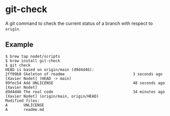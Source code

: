 # git-check

A git command to check the current status of a branch with respect to `origin`.


## Example

```
$ brew tap nodet/scripts
$ brew install git-check
$ git check
HEAD is based on origin/main (d9d4d46):
2ff09b8 Skeleton of readme                              3 seconds ago [Xavier Nodet] (HEAD -> main)
99fec54 Add UNLICENSE                                   48 seconds ago [Xavier Nodet]
d9d4d46 The real code                                   34 minutes ago [Xavier Nodet] (origin/main, origin/HEAD)
Modified files:
A       UNLICENSE
A       readme.md
```

